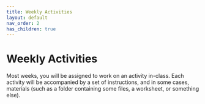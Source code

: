 ```yaml
---
title: Weekly Activities
layout: default
nav_order: 2
has_children: true
---
```


# Weekly Activities

<p>Most weeks, you will be assigned to work on an activity in-class. Each activity will be accompanied by a set of instructions, and in some cases, materials (such as a folder containing some files, a worksheet, or something else).</p>
